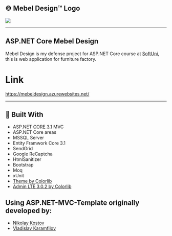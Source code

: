 ## &copy; Mebel Design&trade; Logo
![](https://res.cloudinary.com/kuzmanovb/image/upload/v1607981940/logo_fh73ah.png)

------------

## ASP.NET Core Mebel Design

Mebel Design is my defense project for ASP.NET Core course at [SoftUni](https://softuni.bg/trainings/3177/asp-dot-net-core-october-2020), this is web application for furniture factory.

# Link
https://mebeldesign.azurewebsites.net/

------------

## :hammer: Built With
- ASP.NET [CORE 3.1](https://dotnet.microsoft.com/download/dotnet-core/3.1 "CORE 3.1") MVC
- ASP.NET Core areas
- MSSQL Server
- Entity Framwork Core 3.1
- SendGrid
- Google ReCaptcha
- HtmlSanitizer
- Bootstrap
- Moq
- xUnit
- [Theme by Colorlib](https://colorlib.com/wp/template/engineers/)
- [Admin LTE 3.0.2 by Colorlib](https://adminlte.io/themes/v3/)


## Using ASP.NET-MVC-Template originally developed by:

- [Nikolay Kostov](https://github.com/NikolayIT)
- [Vladislav Karamfilov](https://github.com/vladislav-karamfilov)
